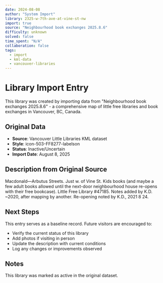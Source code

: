 ```yaml
---
date: 2024-08-08
author: "System Import"
library: 2325-w-7th-ave-at-vine-st-nw
import: true
source: "Neighbourhood book exchanges 2025.8.6"
difficulty: unknown
solved: false
time_spent: "N/A"
collaboration: false
tags:
  - import
  - kml-data
  - vancouver-libraries
---
```


# Library Import Entry

This library was created by importing data from "Neighbourhood book exchanges 2025.8.6" - a comprehensive map of little free libraries and book exchanges in Vancouver, BC, Canada.

## Original Data

- **Source**: Vancouver Little Libraries KML dataset
- **Style**: icon-503-FF8277-labelson
- **Status**: Inactive/Uncertain
- **Import Date**: August 8, 2025

## Description from Original Source

Macdonald—Arbutus Streets. Just w. of Vine St.
Kids books (and maybe a few adult books allowed until the next-door neighbourhood house re-opens with their free bookcase). 
Little Free Library #47185.
Notes added by K.D. ~2020, after mapping by another.
Re-opening noted by K.D., 2021 8 24.



## Next Steps

This entry serves as a baseline record. Future visitors are encouraged to:
- Verify the current status of this library
- Add photos if visiting in person
- Update the description with current conditions
- Log any changes or improvements observed

## Notes

This library was marked as active in the original dataset.
